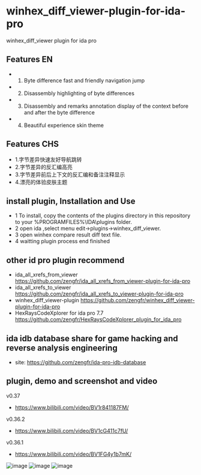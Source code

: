# winhex_diff_viewer-plugin-for-ida-pro
winhex_diff_viewer plugin for ida pro

## Features EN ##
- 1. Byte difference fast and friendly navigation jump
- 2. Disassembly highlighting of byte differences
- 3. Disassembly and remarks annotation display of the context before and after the byte difference
- 4. Beautiful experience skin theme

## Features CHS ##
- 1.字节差异快速友好导航跳转
- 2.字节差异的反汇编高亮
- 3.字节差异前后上下文的反汇编和备注注释显示
- 4.漂亮的体验皮肤主题


## install plugin, Installation and Use ##

- 1 To install, copy the contents of the plugins directory in this repository to your %PROGRAMFILES%\IDA\plugins folder. 
- 2 open ida ,select menu edit->plugins->winhex_diff_viewer.
- 3 open winhex compare result diff text file.
- 4 waitting plugin process end finished

## other id pro plugin recommend ##
- ida_all_xrefs_from_viewer https://github.com/zengfr/ida_all_xrefs_from_viewer-plugin-for-ida-pro
- ida_all_xrefs_to_viewer https://github.com/zengfr/ida_all_xrefs_to_viewer-plugin-for-ida-pro
- winhex_diff_viewer-plugin https://github.com/zengfr/winhex_diff_viewer-plugin-for-ida-pro
- HexRaysCodeXplorer for ida pro 7.7 https://github.com/zengfr/HexRaysCodeXplorer_plugin_for_ida_pro
## ida idb database share for game hacking and reverse analysis engineering
-  site: https://github.com/zengfr/ida-pro-idb-database
## plugin, demo and screenshot and video ##

v0.37
- https://www.bilibili.com/video/BV1r841187FM/

v0.36.2
- https://www.bilibili.com/video/BV1cG411c7fU/

v0.36.1
- https://www.bilibili.com/video/BV1FG4y1b7mK/

![image](https://user-images.githubusercontent.com/9524903/201801972-71e2e7be-4262-4e20-ab87-9a91f3be3cf5.png)
![image](https://user-images.githubusercontent.com/9524903/201802113-6460639a-407e-46aa-af32-ee9105f99136.png)
![image](https://user-images.githubusercontent.com/9524903/201802230-75827dee-f84c-45bd-9cb0-e407c0b59cf8.png)

